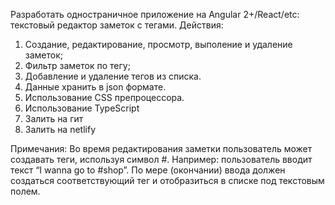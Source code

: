 Разработать одностраничное приложение на Angular 2+/React/etc: текстовый редактор заметок с тегами.
Действия:

1. Создание, редактирование, просмотр, выполение и удаление заметок;
2. Фильтр заметок по тегу;
3. Добавление и удаление тегов из списка.
4. Данные хранить в json формате.
5. Использование CSS препроцессора.
6. Использование TypeScript
7. Залить на гит
8. Залить на netlify

Примечания:
Во время редактирования заметки пользователь может создавать теги, используя символ #.
Например: пользователь вводит текст “I wanna go to #shop”. По мере (окончании) ввода должен создаться соответствующий тег и отобразиться в списке под текстовым полем.
